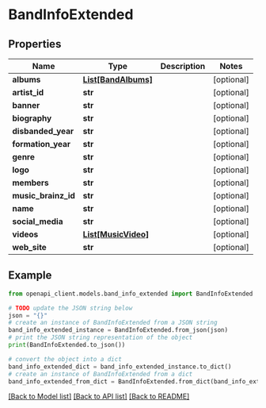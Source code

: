 # BandInfoExtended


## Properties

Name | Type | Description | Notes
------------ | ------------- | ------------- | -------------
**albums** | [**List[BandAlbums]**](BandAlbums.md) |  | [optional] 
**artist_id** | **str** |  | [optional] 
**banner** | **str** |  | [optional] 
**biography** | **str** |  | [optional] 
**disbanded_year** | **str** |  | [optional] 
**formation_year** | **str** |  | [optional] 
**genre** | **str** |  | [optional] 
**logo** | **str** |  | [optional] 
**members** | **str** |  | [optional] 
**music_brainz_id** | **str** |  | [optional] 
**name** | **str** |  | [optional] 
**social_media** | **str** |  | [optional] 
**videos** | [**List[MusicVideo]**](MusicVideo.md) |  | [optional] 
**web_site** | **str** |  | [optional] 

## Example

```python
from openapi_client.models.band_info_extended import BandInfoExtended

# TODO update the JSON string below
json = "{}"
# create an instance of BandInfoExtended from a JSON string
band_info_extended_instance = BandInfoExtended.from_json(json)
# print the JSON string representation of the object
print(BandInfoExtended.to_json())

# convert the object into a dict
band_info_extended_dict = band_info_extended_instance.to_dict()
# create an instance of BandInfoExtended from a dict
band_info_extended_from_dict = BandInfoExtended.from_dict(band_info_extended_dict)
```
[[Back to Model list]](../README.md#documentation-for-models) [[Back to API list]](../README.md#documentation-for-api-endpoints) [[Back to README]](../README.md)


